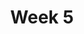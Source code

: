 ---
    title: Week 5
    weekNumber: 5
    days:
      - date: 2024-2-5
        events:
          "**LEC 12**{: .label .label-lecture } Simulation":
            "[CIT 9.3-9.4](https://inferentialthinking.com/chapters/09/3/Simulation.html)" 
          "<small><i><span style='display: inline-block; padding-left: 80px'><b>Keywords:</b> np.random.choice, replacement, np.count_nonzero, coin flipping, Monty Hall </span></i></small>":
          "**QUIZ 3**{: .label .label-quiz } **Quiz 3 covers Lectures 8-11**":
      - date: 2024-2-7
        events:
          "**LEC 13**{: .label .label-lecture } Distributions and Sampling":
            "[CIT 10.0-10.4](https://inferentialthinking.com/chapters/10/Sampling_and_Empirical_Distributions.html)" 
          "<small><i><span style='display: inline-block; padding-left: 80px'><b>Keywords:</b> probability vs. empirical distribution, SRS, .sample, parameter, statistic </span></i></small>":
      - date: 2024-2-8
        events:
          
          "**HW 3**{: .label .label-hw } **DataFrames, Control Flow, and Probability**":
      - date: 2024-2-9
        events:
          "**LEC 14**{: .label .label-lecture } Bootstrapping and Confidence Intervals":
            "[CIT 13.0-13.2](https://inferentialthinking.com/chapters/13/Estimation.html)" 
          "<small><i><span style='display: inline-block; padding-left: 80px'><b>Keywords:</b> inference, bootstrapping, resample, np.percentile, confidence interval </span></i></small>":
---